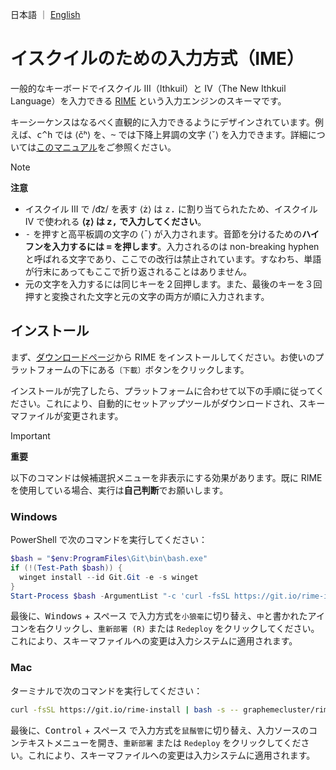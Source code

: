 日本語 ｜ [English](./README.md)

# イスクイルのための入力方式（IME）

一般的なキーボードでイスクイル III（Ithkuil）と IV（The New Ithkuil Language）を入力できる [RIME](https://rime.im) という入力エンジンのスキーマです。

キーシーケンスはなるべく直観的に入力できるようにデザインされています。例えば、<kbd>c</kbd><kbd>^</kbd><kbd>h</kbd> では ⟨čʰ⟩ を、<kbd>~</kbd> では下降上昇調の文字 ⟨ˇ⟩ を入力できます。詳細については[このマニュアル](https://laethiel.fr/ithkuil/manual.php)をご参照ください。

> [!NOTE]
> **注意**
> - イスクイル III で /d͡z/ を表す ⟨ż⟩ は <kbd>z</kbd><kbd>.</kbd> に割り当てられたため、イスクイル IV で使われる **⟨ẓ⟩ は <kbd>z</kbd><kbd>,</kbd> で入力してください**。
> - <kbd>-</kbd> を押すと高平板調の文字の ⟨ˉ⟩ が入力されます。音節を分けるための**ハイフンを入力するには <kbd>=</kbd> を押します**。入力されるのは non-breaking hyphen と呼ばれる文字であり、ここでの改行は禁止されています。すなわち、単語が行末にあってもここで折り返されることはありません。
> - 元の文字を入力するには同じキーを２回押します。また、最後のキーを３回押すと変換された文字と元の文字の両方が順に入力されます。

## インストール

まず、[ダウンロードページ](https://rime.im/download/)から RIME をインストールしてください。お使いのプラットフォームの下にある`〔下載〕`ボタンをクリックします。

インストールが完了したら、プラットフォームに合わせて以下の手順に従ってください。これにより、自動的にセットアップツールがダウンロードされ、スキーマファイルが変更されます。

> [!IMPORTANT]
> **重要**
>
> 以下のコマンドは候補選択メニューを非表示にする効果があります。既に RIME を使用している場合、実行は**自己判断**でお願いします。

### Windows

PowerShell で次のコマンドを実行してください：

```powershell
$bash = "$env:ProgramFiles\Git\bin\bash.exe"
if (!(Test-Path $bash)) {
  winget install --id Git.Git -e -s winget
}
Start-Process $bash -ArgumentList "-c 'curl -fsSL https://git.io/rime-install | bash -s -- graphemecluster/rime-ithkuil custom:clear_schema_list custom:add:schema=ithkuil custom:set:config=weasel,key=style/inline_preedit,value=true custom:set:config=weasel,key=style/preedit_type,value=preview custom:set:config=weasel,key=style/layout/margin_x,value=-1 custom:set:config=weasel,key=style/layout/margin_y,value=-1'"
```

最後に、<kbd>Windows</kbd> + <kbd>スペース</kbd> で入力方式を`小狼毫`に切り替え、`中`と書かれたアイコンを右クリックし、`重新部署 (R)` または `Redeploy` をクリックしてください。これにより、スキーマファイルへの変更は入力システムに適用されます。

### Mac

ターミナルで次のコマンドを実行してください：

```bash
curl -fsSL https://git.io/rime-install | bash -s -- graphemecluster/rime-ithkuil custom:clear_schema_list custom:add:schema=ithkuil custom:set:config=squirrel,key=style/inline_candidate,value=true custom:set:config=squirrel,key=style/alpha,value=0.00001
```

最後に、<kbd>Control</kbd> + <kbd>スペース</kbd> で入力方式を`鼠鬚管`に切り替え、入力ソースのコンテキストメニューを開き、`重新部署` または `Redeploy` をクリックしてください。これにより、スキーマファイルへの変更は入力システムに適用されます。
